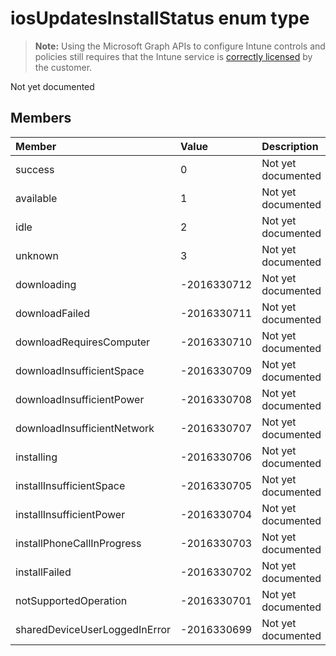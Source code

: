 ﻿# iosUpdatesInstallStatus enum type

> **Note:** Using the Microsoft Graph APIs to configure Intune controls and policies still requires that the Intune service is [correctly licensed](https://go.microsoft.com/fwlink/?linkid=839381) by the customer.

Not yet documented
## Members
|Member|Value|Description|
|:---|:---|:---|
|success|0|Not yet documented|
|available|1|Not yet documented|
|idle|2|Not yet documented|
|unknown|3|Not yet documented|
|downloading|-2016330712|Not yet documented|
|downloadFailed|-2016330711|Not yet documented|
|downloadRequiresComputer|-2016330710|Not yet documented|
|downloadInsufficientSpace|-2016330709|Not yet documented|
|downloadInsufficientPower|-2016330708|Not yet documented|
|downloadInsufficientNetwork|-2016330707|Not yet documented|
|installing|-2016330706|Not yet documented|
|installInsufficientSpace|-2016330705|Not yet documented|
|installInsufficientPower|-2016330704|Not yet documented|
|installPhoneCallInProgress|-2016330703|Not yet documented|
|installFailed|-2016330702|Not yet documented|
|notSupportedOperation|-2016330701|Not yet documented|
|sharedDeviceUserLoggedInError|-2016330699|Not yet documented|








